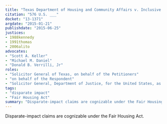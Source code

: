 ```yaml
---
title: "Texas Department of Housing and Community Affairs v. Inclusive Communities Project, Inc."
citation: "576 U.S. ___"
docket: "13-1371"
argdate: "2015-01-21"
publishdate: "2015-06-25"
justices:
- 1988kennedy
- 1991thomas
- 2006alito
advocates:
- "Scott A. Keller"
- "Michael M. Daniel"
- "Donald B. Verrilli, Jr"
roles:
- "Solicitor General of Texas, on behalf of the Petitioners"
- "on behalf of the Respondent"
- "Solicitor General, Department of Justice, for the United States, as amicus curiae, supporting the Respondent"
tags:
- "disparate impact"
- "Fair Housing Act"
summary: "Disparate-impact claims are cognizable under the Fair Housing Act."
---
```

Disparate-impact claims are cognizable under the Fair Housing Act.

